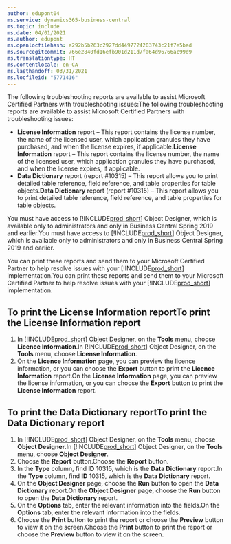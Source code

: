 ```yaml
---
author: edupont04
ms.service: dynamics365-business-central
ms.topic: include
ms.date: 04/01/2021
ms.author: edupont
ms.openlocfilehash: a292b5b263c2927dd4497724203743c21f7e5bad
ms.sourcegitcommit: 766e2840fd16efb901d211d7fa64d96766ac99d9
ms.translationtype: HT
ms.contentlocale: en-CA
ms.lasthandoff: 03/31/2021
ms.locfileid: "5771416"
---
```

<span data-ttu-id="1a117-101">The following troubleshooting reports are available to assist Microsoft Certified Partners with troubleshooting issues:</span><span class="sxs-lookup"><span data-stu-id="1a117-101">The following troubleshooting reports are available to assist Microsoft Certified Partners with troubleshooting issues:</span></span>  

-   <span data-ttu-id="1a117-102">**License Information** report – This report contains the license number, the name of the licensed user, which application granules they have purchased, and when the license expires, if applicable.</span><span class="sxs-lookup"><span data-stu-id="1a117-102">**License Information** report – This report contains the license number, the name of the licensed user, which application granules they have purchased, and when the license expires, if applicable.</span></span>  
-   <span data-ttu-id="1a117-103">**Data Dictionary** report (report #10315) – This report allows you to print detailed table reference, field reference, and table properties for table objects.</span><span class="sxs-lookup"><span data-stu-id="1a117-103">**Data Dictionary** report (report #10315) – This report allows you to print detailed table reference, field reference, and table properties for table objects.</span></span>  

<span data-ttu-id="1a117-104">You must have access to [!INCLUDE[prod_short](../../../includes/prod_short.md)] Object Designer, which is available only to administrators and only in Business Central Spring 2019 and earlier.</span><span class="sxs-lookup"><span data-stu-id="1a117-104">You must have access to [!INCLUDE[prod_short](../../../includes/prod_short.md)] Object Designer, which is available only to administrators and only in Business Central Spring 2019 and earlier.</span></span>  

<span data-ttu-id="1a117-105">You can print these reports and send them to your Microsoft Certified Partner to help resolve issues with your [!INCLUDE[prod_short](../../../includes/prod_short.md)] implementation.</span><span class="sxs-lookup"><span data-stu-id="1a117-105">You can print these reports and send them to your Microsoft Certified Partner to help resolve issues with your [!INCLUDE[prod_short](../../../includes/prod_short.md)] implementation.</span></span>  

## <a name="to-print-the-license-information-report"></a><span data-ttu-id="1a117-106">To print the License Information report</span><span class="sxs-lookup"><span data-stu-id="1a117-106">To print the License Information report</span></span>  
1.  <span data-ttu-id="1a117-107">In [!INCLUDE[prod_short](../../../includes/prod_short.md)] Object Designer, on the **Tools** menu, choose **Licence Information**.</span><span class="sxs-lookup"><span data-stu-id="1a117-107">In [!INCLUDE[prod_short](../../../includes/prod_short.md)] Object Designer, on the **Tools** menu, choose **License Information**.</span></span>  
2.  <span data-ttu-id="1a117-108">On the **Licence Information** page, you can preview the licence information, or you can choose the **Export** button to print the **Licence Information** report.</span><span class="sxs-lookup"><span data-stu-id="1a117-108">On the **License Information** page, you can preview the license information, or you can choose the **Export** button to print the **License Information** report.</span></span>  

## <a name="to-print-the-data-dictionary-report"></a><span data-ttu-id="1a117-109">To print the Data Dictionary report</span><span class="sxs-lookup"><span data-stu-id="1a117-109">To print the Data Dictionary report</span></span>  
1.  <span data-ttu-id="1a117-110">In [!INCLUDE[prod_short](../../../includes/prod_short.md)] Object Designer, on the **Tools** menu, choose **Object Designer**.</span><span class="sxs-lookup"><span data-stu-id="1a117-110">In [!INCLUDE[prod_short](../../../includes/prod_short.md)] Object Designer, on the **Tools** menu, choose **Object Designer**.</span></span>  
2.  <span data-ttu-id="1a117-111">Choose the **Report** button.</span><span class="sxs-lookup"><span data-stu-id="1a117-111">Choose the **Report** button.</span></span>  
3.  <span data-ttu-id="1a117-112">In the **Type** column, find **ID** 10315, which is the **Data Dictionary** report.</span><span class="sxs-lookup"><span data-stu-id="1a117-112">In the **Type** column, find **ID** 10315, which is the **Data Dictionary** report.</span></span>  
4.  <span data-ttu-id="1a117-113">On the **Object Designer** page, choose the **Run** button to open the **Data Dictionary** report.</span><span class="sxs-lookup"><span data-stu-id="1a117-113">On the **Object Designer** page, choose the **Run** button to open the **Data Dictionary** report.</span></span>  
5.  <span data-ttu-id="1a117-114">On the **Options** tab, enter the relevant information into the fields.</span><span class="sxs-lookup"><span data-stu-id="1a117-114">On the **Options** tab, enter the relevant information into the fields.</span></span>  
6.  <span data-ttu-id="1a117-115">Choose the **Print** button to print the report or choose the **Preview** button to view it on the screen.</span><span class="sxs-lookup"><span data-stu-id="1a117-115">Choose the **Print** button to print the report or choose the **Preview** button to view it on the screen.</span></span>  
